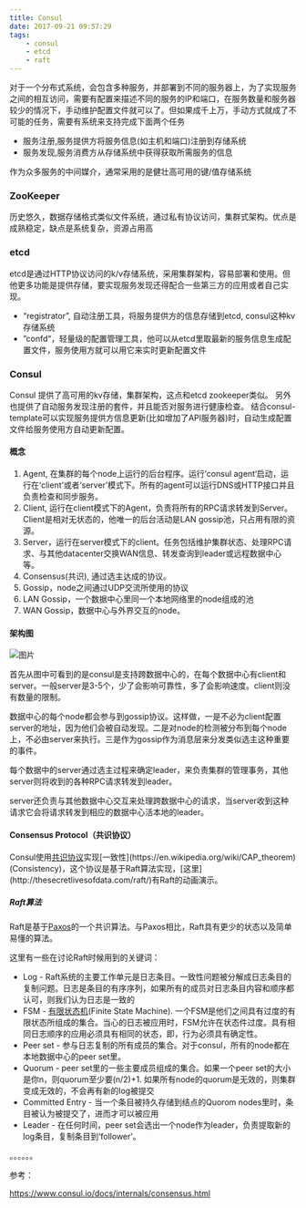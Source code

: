 ```yaml
---
title: Consul
date: 2017-09-21 09:57:29
tags:
	- consul
	- etcd
	- raft
---
```


对于一个分布式系统，会包含多种服务，并部署到不同的服务器上，为了实现服务之间的相互访问，需要有配置来描述不同的服务的IP和端口，在服务数量和服务器较少的情况下，手动维护配置文件就可以了。但如果成千上万，手动方式就成了不可能的任务，需要有系统来支持完成下面两个任务

* 服务注册,服务提供方将服务信息(如主机和端口)注册到存储系统
* 服务发现,服务消费方从存储系统中获得获取所需服务的信息

作为众多服务的中间媒介，通常采用的是健壮高可用的键/值存储系统

<!-- more -->

### ZooKeeper

历史悠久，数据存储格式类似文件系统，通过私有协议访问，集群式架构。优点是成熟稳定，缺点是系统复杂，资源占用高

### etcd

etcd是通过HTTP协议访问的k/v存储系统，采用集群架构，容易部署和使用。但他更多功能是提供存储，要实现服务发现还得配合一些第三方的应用或者自己实现。
	
* “registrator”, 自动注册工具，将服务提供方的信息存储到etcd, consul这种kv存储系统
* ”confd“，轻量级的配置管理工具，他可以从etcd里取最新的服务信息生成配置文件，服务使用方就可以用它来实时更新配置文件 

### Consul

Consul 提供了高可用的kv存储，集群架构，这点和etcd zookeeper类似。 另外也提供了自动服务发现注册的套件，并且能否对服务进行健康检查。 结合consul-template可以实现服务提供方信息更新(比如增加了API服务器)时，自动生成配置文件给服务使用方自动更新配置。

#### 概念

1. Agent, 在集群的每个node上运行的后台程序。运行’consul agent‘启动，运行在‘client’或者‘server’模式下。所有的agent可以运行DNS或HTTP接口并且负责检查和同步服务。
2. Client, 运行在client模式下的Agent，负责将所有的RPC请求转发到Server。Client是相对无状态的，他唯一的后台活动是LAN gossip池，只占用有限的资源。
3. Server，运行在server模式下的client。任务包括维护集群状态、处理RPC请求、与其他datacenter交换WAN信息、转发查询到leader或远程数据中心等。
4. Consensus(共识), 通过选主达成的协议。
5. Gossip，node之间通过UDP交流所使用的协议
6. LAN Gossip，一个数据中心里同一个本地网络里的node组成的池
7. WAN Gossip，数据中心与外界交互的node。


#### 架构图

![图片](https://www.consul.io/assets/images/consul-arch-420ce04a.png)

首先从图中可看到的是consul是支持跨数据中心的，在每个数据中心有client和server。一般server是3-5个，少了会影响可靠性，多了会影响速度。client则没有数量的限制。

数据中心的每个node都会参与到gossip协议。这样做，一是不必为client配置server的地址，因为他们会被自动发现。二是对node的检测被分布到每个node上，不必由server来执行。三是作为gossip作为消息层来分发类似选主这种重要的事件。

每个数据中的server通过选主过程来确定leader，来负责集群的管理事务，其他server则将收到的各种RPC请求转发到leader。

server还负责与其他数据中心交互来处理跨数据中心的请求，当server收到这种请求它会将请求转发到相应的数据中心活本地的leader。

#### Consensus Protocol（共识协议）

Consul使用[共识协议](https://en.wikipedia.org/wiki/Consensus_(computer_science))实现[一致性](https://en.wikipedia.org/wiki/CAP_theorem)(Consistency)，这个协议是基于Raft算法实现，[这里](http://thesecretlivesofdata.com/raft/)有Raft的动画演示。

##### Raft算法

Raft是基于[Paxos](https://en.wikipedia.org/wiki/Paxos_%28computer_science%29)的一个共识算法。与Paxos相比，Raft具有更少的状态以及简单易懂的算法。

这里有一些在讨论Raft时候用到的关键词：

 * Log - Raft系统的主要工作单元是日志条目。一致性问题被分解成日志条目的复制问题。日志是条目的有序序列，如果所有的成员对日志条目内容和顺序都认可，则我们认为日志是一致的
 * FSM - [有限状态机](https://en.wikipedia.org/wiki/Finite-state_machine)(Finite State Machine). 一个FSM是他们之间具有过度的有限状态所组成的集合。当心的日志被应用时，FSM允许在状态件过度。具有相同日志顺序的应用必须具有相同的状态，即，行为必须具有确定性。
 * Peer set - 参与日志复制的所有成员的集合。对于consul，所有的node都在本地数据中心的peer set里。
 * Quorum - peer set里的一些主要成员组成的集合。如果一个peer set的大小是你n，则quorum至少要(n/2)+1. 如果所有node的quorum是无效的，则集群变成无效的，不会再有新的log被提交
 * Committed Entry - 当一个条目被持久存储到结点的Quorom nodes里时，条目被认为被提交了，进而才可以被应用
 * Leader - 在任何时间，peer set会选出一个node作为leader，负责提取新的log条目，复制条目到‘follower’。

 
 。。。。。。

参考：

https://www.consul.io/docs/internals/consensus.html














